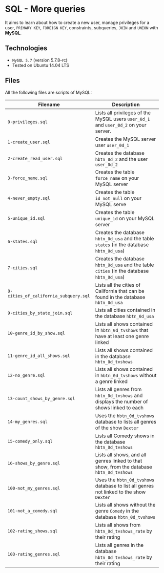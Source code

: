 # SQL - More queries
It aims to learn about how to create a new user, manage privileges for a user, `PRIMARY KEY`, `FOREIGN KEY`, constraints, subqueries, `JOIN` and `UNION` with **MySQL**.

## Technologies
* `MySQL 5.7` (version 5.7.8-rc)
* Tested on Ubuntu 14.04 LTS

## Files

All the following files are scripts of MySQL:

| Filename				 | Description										 |
| ---------------------------------------| ------------------------------------------------------------------- |
| `0-privileges.sql`			 | Lists all privileges of the MySQL users `user_0d_1` and `user_0d_2` on your server. |
| `1-create_user.sql`			 | Creates the MySQL server user `user_0d_1` |
| `2-create_read_user.sql`		 | Creates the database `hbtn_0d_2` and the user `user_0d_2` |
| `3-force_name.sql`			 | Creates the table `force_name` on your MySQL server |
| `4-never_empty.sql`			 | Creates the table `id_not_null` on your MySQL serve |
| `5-unique_id.sql`			 | Creates the table `unique_id` on your MySQL server |
| `6-states.sql`			 | Creates the database `hbtn_0d_usa` and the table `states` (in the database `hbtn_0d_usa`) |
| `7-cities.sql`			 | Creates the database `hbtn_0d_usa` and the table `cities` (in the database `hbtn_0d_usa`) |
| `8-cities_of_california_subquery.sql`	 | Lists all the cities of California that can be found in the database `hbtn_0d_usa` |
| `9-cities_by_state_join.sql`		 | Lists all cities contained in the database `hbtn_0d_usa` |
| `10-genre_id_by_show.sql`		 | Lists all shows contained in `hbtn_0d_tvshows` that have at least one genre linked |
| `11-genre_id_all_shows.sql`		 | Lists all shows contained in the database `hbtn_0d_tvshows` |
| `12-no_genre.sql`			 | Lists all shows contained in `hbtn_0d_tvshows` without a genre linked |
| `13-count_shows_by_genre.sql`		 | Lists all genres from `hbtn_0d_tvshows` and displays the number of shows linked to each |
| `14-my_genres.sql`			 | Uses the `hbtn_0d_tvshows` database to lists all genres of the show `Dexter` |
| `15-comedy_only.sql`			 | Lists all Comedy shows in the database `hbtn_0d_tvshows` |
| `16-shows_by_genre.sql`		 | Lists all shows, and all genres linked to that show, from the database `hbtn_0d_tvshows` |
| `100-not_my_genres.sql`		 | Uses the `hbtn_0d_tvshows` database to list all genres not linked to the show `Dexter` |
| `101-not_a_comedy.sql`		 | Lists all shows without the genre `Comedy` in the database `hbtn_0d_tvshows` |
| `102-rating_shows.sql`		 | Lists all shows from `hbtn_0d_tvshows_rate` by their rating |
| `103-rating_genres.sql`		 | Lists all genres in the database `hbtn_0d_tvshows_rate` by their rating |
